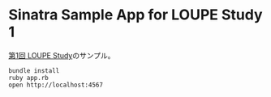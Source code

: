 # Sinatra Sample App for LOUPE Study 1
[第1回 LOUPE Study](http://lo-upe.hatenablog.com/entry/2014/09/09/000516)のサンプル。

```
bundle install
ruby app.rb
open http://localhost:4567
```

